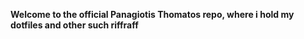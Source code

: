 **Welcome to the official Panagiotis Thomatos repo, where i hold my dotfiles and other such riffraff**


